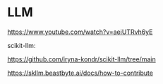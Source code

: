 # LLM

https://www.youtube.com/watch?v=aeiUTRvh6yE


scikit-llm:

https://github.com/iryna-kondr/scikit-llm/tree/main

https://skllm.beastbyte.ai/docs/how-to-contribute
